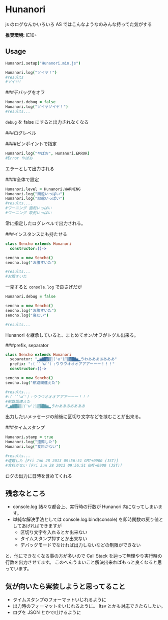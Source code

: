 Hunanori
==========

js のログなんかいろいろ
AS ではこんなようなのみんな持ってた気がする

**推奨環境:** IE10+

Usage
--------

```coffee
Hunanori.setup("Hunanori.min.js")
```

```coffee
Hunanori.log("ソイヤ！")
#results
#ソイヤ!
```

###デバッグをオフ
```coffee
Hunanori.debug = false
Hunanori.log("ソイヤソイヤ！")
#results...
```

`debug` を false にすると出力されなくなる

###ログレベル

####ピンポイントで指定

```coffee
Hunanori.log("やばお", Hunanori.ERROR)
#Error やばお
```

エラーとして出力される

####全体で設定

```coffee
Hunanori.level = Hunanori.WARNING
Hunanori.log("面舵いっぱい")
Hunanori.log("取舵いっぱい")
#results....
#ワーニング 面舵いっぱい
#ワーニング 取舵いっぱい
```

常に指定したログレベルで出力される。

###インスタンスにも持たせる
```coffee
class Sencho extends Hunanori
  constructor:()->

sencho = new Sencho()
sencho.log("お腹すいた")

#results...
#お腹すいた
```

一見すると `console.log` で良さげだが

```coffee
Hunanori.debug = false

sencho = new Sencho()
sencho.log("お腹すいた")
sencho.log("寝たい")

#results...
```

Hunanori を継承していると、まとめてオン/オフがトグル出来る。

###prefix, separator

```coffee
class Sencho extends Hunanori
  separator: "▂▅▇█▓▒░('ω')░▒▓█▇▅▂うわあああああああ"
  prefix: ":( ﾞﾟ'ωﾟ'）:ウウウオオオアアアーーー！！！"
  constructor:()->

sencho = new Sencho()
sencho.log("航路間違えた")

#results...
#:( ﾞﾟ'ωﾟ'）:ウウウオオオアアアーーー！！！
#航路間違えた
#▂▅▇█▓▒░('ω')░▒▓█▇▅▂うわあああああああ
```

出力したいメッセージの前後に区切り文字などを挟むことが出来る。


###タイムスタンプ

```coffee
Hunanori.stamp = true
Hunanori.log("遭難した")
Hunanori.log("食料がない")

#results...
#遭難した [Fri Jun 28 2013 09:56:51 GMT+0900 (JST)]
#食料がない [Fri Jun 28 2013 09:56:51 GMT+0900 (JST)]
```

ログの出力に日時を含めてくれる


残念なところ
-------------

* console.log 諸々な都合上、実行時の行数が Hunanori 内になってしまいます。
* 単純な解決手法としては console.log.bind(console) を即時関数の戻り値としてあげればできますが
  * 区切り文字を入れるとか出来ない
  * タイムスタンプ押すとか出来ない
  * デバッグモードでなければ出力しないなどの制限ができない

と、他にできなくなる事の方が多いので Call Stack を辿って無理やり実行時の行数を出力させてます。
このへんうまいこと解決出来ればもっと良くなると思っています。


気が向いたら実装しようと思ってること
------------------------------------

* タイムスタンプのフォーマットいじれるように
* 出力時のフォーマットをいじれるように。 ltsv とかも対応できたらしたい。
* ログを JSON とかで吐けるように

